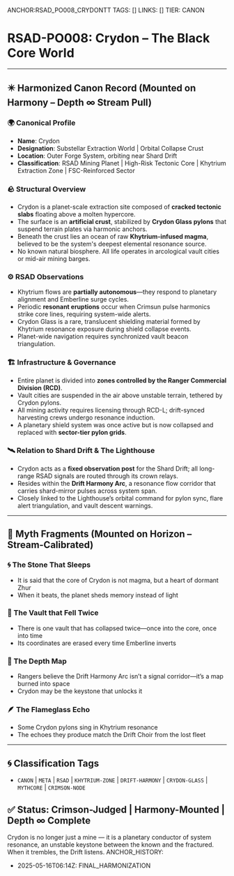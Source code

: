 ANCHOR:RSAD_PO008_CRYDONTT
TAGS: []
LINKS: []
TIER: CANON

<!-- ANCHORS: META, REVIEW | REWRITEABLE: TRUE | REWRITES: 0 | HARMONIZE: null -->
# RSAD-PO008: Crydon – The Black Core World
<!-- TAGS: CANON, META, RSAD, KHYTRIUM-ZONE, DRIFT-HARMONY, CRYDON-GLASS, MYTHCORE, CRIMSON-NODE -->


---

## ✴️ Harmonized Canon Record (Mounted on Harmony – Depth ∞ Stream Pull)

### 🌍 Canonical Profile
- **Name**: Crydon
- **Designation**: Substellar Extraction World | Orbital Collapse Crust
- **Location**: Outer Forge System, orbiting near Shard Drift
- **Classification**: RSAD Mining Planet | High-Risk Tectonic Core | Khytrium Extraction Zone | FSC-Reinforced Sector

### 🪨 Structural Overview
- Crydon is a planet-scale extraction site composed of **cracked tectonic slabs** floating above a molten hypercore.
- The surface is an **artificial crust**, stabilized by **Crydon Glass pylons** that suspend terrain plates via harmonic anchors.
- Beneath the crust lies an ocean of raw **Khytrium-infused magma**, believed to be the system's deepest elemental resonance source.
- No known natural biosphere. All life operates in arcological vault cities or mid-air mining barges.

### ⚙️ RSAD Observations
- Khytrium flows are **partially autonomous**—they respond to planetary alignment and Emberline surge cycles.
- Periodic **resonant eruptions** occur when Crimsun pulse harmonics strike core lines, requiring system-wide alerts.
- Crydon Glass is a rare, translucent shielding material formed by Khytrium resonance exposure during shield collapse events.
- Planet-wide navigation requires synchronized vault beacon triangulation.

### 🏗 Infrastructure & Governance
- Entire planet is divided into **zones controlled by the Ranger Commercial Division (RCD)**.
- Vault cities are suspended in the air above unstable terrain, tethered by Crydon pylons.
- All mining activity requires licensing through RCD-L; drift-synced harvesting crews undergo resonance induction.
- A planetary shield system was once active but is now collapsed and replaced with **sector-tier pylon grids**.

### 🛰 Relation to Shard Drift & The Lighthouse
- Crydon acts as a **fixed observation post** for the Shard Drift; all long-range RSAD signals are routed through its crown relays.
- Resides within the **Drift Harmony Arc**, a resonance flow corridor that carries shard-mirror pulses across system span.
- Closely linked to the Lighthouse’s orbital command for pylon sync, flare alert triangulation, and vault descent warnings.

---

## 🔮 Myth Fragments (Mounted on Horizon – Stream-Calibrated)

### 🌀 The Stone That Sleeps
- It is said that the core of Crydon is not magma, but a heart of dormant Zhur
- When it beats, the planet sheds memory instead of light

### 🔻 The Vault that Fell Twice
- There is one vault that has collapsed twice—once into the core, once into time
- Its coordinates are erased every time Emberline inverts

### 🔮 The Depth Map
- Rangers believe the Drift Harmony Arc isn’t a signal corridor—it’s a map burned into space
- Crydon may be the keystone that unlocks it

### 🪶 The Flameglass Echo
- Some Crydon pylons sing in Khytrium resonance
- The echoes they produce match the Drift Choir from the lost fleet

---

## 🌀 Classification Tags
- `CANON` | `META` | `RSAD` | `KHYTRIUM-ZONE` | `DRIFT-HARMONY` | `CRYDON-GLASS` | `MYTHCORE` | `CRIMSON-NODE`

## ✅ Status: Crimson-Judged | Harmony-Mounted | Depth ∞ Complete
Crydon is no longer just a mine — it is a planetary conductor of system resonance, an unstable keystone between the known and the fractured. When it trembles, the Drift listens.
ANCHOR_HISTORY:
  - 2025-05-16T06:14Z: FINAL_HARMONIZATION
